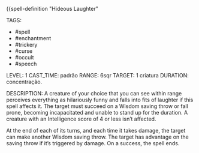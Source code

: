 {{spell-definition "Hideous Laughter"

TAGS:
- #spell
- #enchantment
- #trickery
- #curse
- #occult
- #speech

LEVEL: 1
CAST_TIME: padrão
RANGE: 6sqr
TARGET: 1 criatura
DURATION: concentração.

DESCRIPTION:
A creature of your choice that you can see within range perceives everything as hilariously funny and falls into fits of laughter if this spell affects it. The target must succeed on a Wisdom saving throw or fall prone, becoming incapacitated and unable to stand up for the duration. A creature with an Intelligence score of 4 or less isn’t affected.  
  
At the end of each of its turns, and each time it takes damage, the target can make another Wisdom saving throw. The target has advantage on the saving throw if it’s triggered by damage. On a success, the spell ends.
